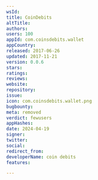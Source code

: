 ```yaml
---
wsId: 
title: CoinDebits
altTitle: 
authors: 
users: 100
appId: com.coinsdebits.wallet
appCountry: 
released: 2017-06-26
updated: 2017-11-21
version: 0.0.6
stars: 
ratings: 
reviews: 
website: 
repository: 
issue: 
icon: com.coinsdebits.wallet.png
bugbounty: 
meta: removed
verdict: fewusers
appHashes: 
date: 2024-04-19
signer: 
twitter: 
social: 
redirect_from: 
developerName: coin debits
features: 

---
```


